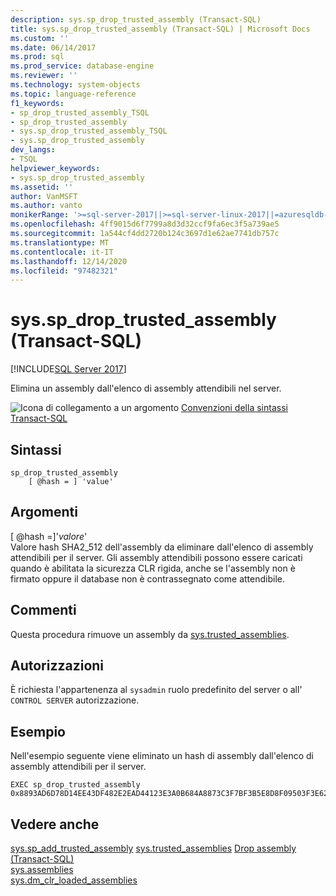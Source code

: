 ```yaml
---
description: sys.sp_drop_trusted_assembly (Transact-SQL)
title: sys.sp_drop_trusted_assembly (Transact-SQL) | Microsoft Docs
ms.custom: ''
ms.date: 06/14/2017
ms.prod: sql
ms.prod_service: database-engine
ms.reviewer: ''
ms.technology: system-objects
ms.topic: language-reference
f1_keywords:
- sp_drop_trusted_assembly_TSQL
- sp_drop_trusted_assembly
- sys.sp_drop_trusted_assembly_TSQL
- sys.sp_drop_trusted_assembly
dev_langs:
- TSQL
helpviewer_keywords:
- sys.sp_drop_trusted_assembly
ms.assetid: ''
author: VanMSFT
ms.author: vanto
monikerRange: '>=sql-server-2017||>=sql-server-linux-2017||=azuresqldb-mi-current'
ms.openlocfilehash: 4ff9015d6f7799a8d3d32ccf9fa6ec3f5a739ae5
ms.sourcegitcommit: 1a544cf4dd2720b124c3697d1e62ae7741db757c
ms.translationtype: MT
ms.contentlocale: it-IT
ms.lasthandoff: 12/14/2020
ms.locfileid: "97482321"
---
```

# <a name="syssp_drop_trusted_assembly-transact-sql"></a>sys.sp_drop_trusted_assembly (Transact-SQL)  
[!INCLUDE[SQL Server 2017](../../includes/applies-to-version/sqlserver2017.md)]

Elimina un assembly dall'elenco di assembly attendibili nel server.

 ![Icona di collegamento a un argomento](../../database-engine/configure-windows/media/topic-link.gif "Icona di collegamento a un argomento") [Convenzioni della sintassi Transact-SQL](../../t-sql/language-elements/transact-sql-syntax-conventions-transact-sql.md)  


## <a name="syntax"></a>Sintassi
```  
sp_drop_trusted_assembly 
    [ @hash = ] 'value'
```  

## <a name="arguments"></a>Argomenti

[ @hash =]'*valore*'  
Valore hash SHA2_512 dell'assembly da eliminare dall'elenco di assembly attendibili per il server. Gli assembly attendibili possono essere caricati quando è abilitata la sicurezza CLR rigida, anche se l'assembly non è firmato oppure il database non è contrassegnato come attendibile.

## <a name="remarks"></a>Commenti  

Questa procedura rimuove un assembly da [sys.trusted_assemblies](../../relational-databases/system-catalog-views/sys-trusted-assemblies-transact-sql.md).

## <a name="permissions"></a>Autorizzazioni

È richiesta l'appartenenza al `sysadmin` ruolo predefinito del server o all' `CONTROL SERVER` autorizzazione.

## <a name="examples"></a>Esempio  

Nell'esempio seguente viene eliminato un hash di assembly dall'elenco di assembly attendibili per il server.  

```  
EXEC sp_drop_trusted_assembly 
0x8893AD6D78D14EE43DF482E2EAD44123E3A0B684A8873C3F7BF3B5E8D8F09503F3E62370CE742BBC96FE3394477214B84C7C1B0F7A04DCC788FA99C2C09DFCCC; 
```  

## <a name="see-also"></a>Vedere anche  
  [sys.sp_add_trusted_assembly](sys-sp-add-trusted-assembly-transact-sql.md) [sys.trusted_assemblies](../../relational-databases/system-catalog-views/sys-trusted-assemblies-transact-sql.md) [Drop assembly &#40;Transact-SQL&#41;](../../t-sql/statements/drop-assembly-transact-sql.md)  
  [sys.assemblies](../../relational-databases/system-catalog-views/sys-assemblies-transact-sql.md)  
  [sys.dm_clr_loaded_assemblies](../../relational-databases/system-dynamic-management-views/sys-dm-clr-loaded-assemblies-transact-sql.md)  

